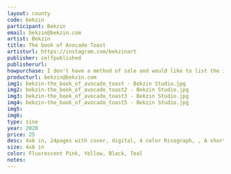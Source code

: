 ```yaml
---
layout: county 
code: bekzin
participant: Bekzin
email: bekzin@bekzin.com
artist: Bekzin
title: The book of Avocado Toast
artisturl: https://instagram.com/bekzinart
publisher: selfpublished
publisherurl: 
howpurchase: I don't have a method of sale and would like to list the item on lucky risograph/zine hug's website
producturl: bekzin@bekzin.com
img1: bekzin-the_book_of_avocado_toast - Bekzin Studio.jpg
img2: bekzin-the_book_of_avocado_toast2 - Bekzin Studio.jpg
img3: bekzin-the_book_of_avocado_toast3 - Bekzin Studio.jpg
img4: bekzin-the_book_of_avocado_toast5 - Bekzin Studio.jpg
img5: 
img6: 
type: zine
year: 2020
price: 25
desc: 4x6 in, 24pages with cover, digital, 4 color Risograph, , A short story about what ‘avocado toast means’ had become for the artist who moved to America with some tips for making avocado toasts., 
size: 4x6 in
color: Fluorescent Pink, Yellow, Black, Teal
notes: 
---
```

